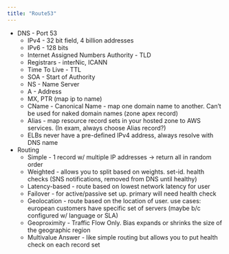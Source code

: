 ```yaml
---
title: "Route53"
---
```


- DNS - Port 53
  - IPv4 - 32 bit field, 4 billion addresses
  - IPv6 - 128 bits
  - Internet Assigned Numbers Authority - TLD
  - Registrars - interNic, ICANN
  - Time To Live - TTL
  - SOA - Start of Authority
  - NS - Name Server
  - A - Address
  - MX, PTR (map ip to name)
  - CName - Canonical Name - map one domain name to another. Can’t be used for naked domain names (zone apex record)
  - Alias - map resource record sets in your hosted zone to AWS services. (In exam, always choose Alias record?)
  - ELBs never have a pre-defined IPv4 address, always resolve with DNS name
- Routing
  - Simple - 1 record w/ multiple IP addresses -> return all in random order
  - Weighted - allows you to split based on weights. set-id. health checks (SNS notifications, removed from DNS until healthy)
  - Latency-based - route based on lowest network latency for user
  - Failover - for active/passive set up. primary will need health check
  - Geolocation - route based on the location of user. use cases: european customers have specific set of servers (maybe b/c configured w/ language or SLA)
  - Geoproximity - Traffic Flow Only. Bias expands or shrinks the size of the geographic region
  - Multivalue Answer - like simple routing but allows you to put health check on each record set